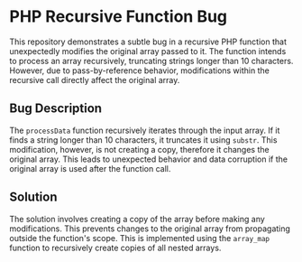 # PHP Recursive Function Bug

This repository demonstrates a subtle bug in a recursive PHP function that unexpectedly modifies the original array passed to it. The function intends to process an array recursively, truncating strings longer than 10 characters. However, due to pass-by-reference behavior, modifications within the recursive call directly affect the original array.

## Bug Description
The `processData` function recursively iterates through the input array.  If it finds a string longer than 10 characters, it truncates it using `substr`. This modification, however, is not creating a copy, therefore it changes the original array. This leads to unexpected behavior and data corruption if the original array is used after the function call.

## Solution
The solution involves creating a copy of the array before making any modifications. This prevents changes to the original array from propagating outside the function's scope.  This is implemented using the `array_map` function to recursively create copies of all nested arrays.